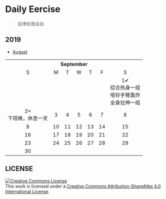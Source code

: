 # Daily Eercise
> 自律给我自由

## 2019

* [August](mouth/August.md)

<table>
    <tr>
        <th colspan="7">September</th>
    </tr>
    <tr align="center">
        <td>S</td>
        <td>M</td>
        <td>T</td>
        <td>W</td>
        <td>T</td>
        <td>F</td>
        <td>S</td>
   </tr>
  <tr align="center">
      <td></td>
      <td></td>
      <td></td>
      <td></td>
      <td></td>
      <td></td>
      <td>1✔<br>综合热身一组<br>哑铃手臂轰炸<br>全身拉伸一组</td>
   </tr>
  <tr align="center">
      <td>2×<br>下班晚，休息一天</td>
      <td>3<br></td>
      <td>4<br></td>
      <td>5<br></td>
      <td>6<br></td>
      <td>7<br></td>
      <td>8<br></td>
  </tr>
  <tr align="center">
      <td>9<br></td>
      <td>10<br></td>
      <td>11<br></td>
      <td>12<br></td>
      <td>13<br></td>
      <td>14<br></td>
      <td>15<br></td>
  </tr>
  <tr align="center">
      <td>16<br></td>
      <td>17<br></td>
      <td>18<br></td>
      <td>19<br></td>
      <td>20<br></td>
      <td>21<br></td>
      <td>22<br></td>
  </tr>
  <tr align="center">
      <td>23<br></td>
      <td>24<br></td>
      <td>25<br></td>
      <td>26<br></td>
      <td>27<br></td>
      <td>28<br></td>
      <td>29<br></td>
  </tr>
    <tr align="center">
    <td>30<br></td>
  </tr>
</table>

## LICENSE
<a rel="license" href="https://github.com/yanglbme/daily-eercise/blob/master/LICENSE"><img alt="Creative Commons License" style="border-width:0" src="./images/cc-by-sa-8831.png" /></a><br />This work is licensed under a <a rel="license" href="http://creativecommons.org/licenses/by-sa/4.0/">Creative Commons Attribution-ShareAlike 4.0 International License</a>.
